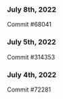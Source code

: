 ### July 8th, 2022

Commit #68041

### July 5th, 2022

Commit #314353


### July 4th, 2022

Commit #72281
